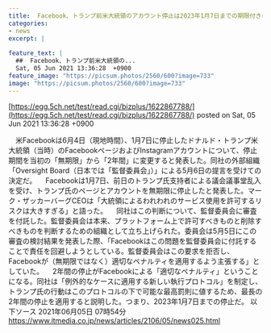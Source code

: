 ```yaml
---
title:  Facebook、トランプ前米大統領のアカウント停止は2023年1月7日までの期限付きに  
categories:
- news
excerpt: |
  
feature_text: |
  ##  Facebook、トランプ前米大統領の...
  Sat, 05 Jun 2021 13:36:28  +0900
feature_image: "https://picsum.photos/2560/600?image=733"
image: "https://picsum.photos/2560/600?image=733"
---
```


[https://egg.5ch.net/test/read.cgi/bizplus/1622867788/](https://egg.5ch.net/test/read.cgi/bizplus/1622867788/)
posted on Sat, 05 Jun 2021 13:36:28  +0900

<!--more-->

　米Facebookは6月4日（現地時間）、1月7日に停止したドナルド・トランプ米大統領（当時）のFacebookページおよびInstagramアカウントについて、停止期間を当初の「無期限」から「2年間」に変更すると発表した。同社の外部組織「Oversight Board（日本では「監督委員会」）」による5月6日の提言を受けての決定だ。 　Facebookは1月7日、前日のトランプ氏支持者による議会議事堂乱入を受け、トランプ氏のページとアカウントを無期限に停止したと発表した。マーク・ザッカーバーグCEOは「大統領によるわれわれのサービス使用を許可するリスクは大きすぎる」と語った。 　同社はこの判断について、監督委員会に審査を付託した。監督委員会は本来、プラットフォーム上で許可すべきものと削除すべきものを判断するための組織として立ち上げられた。委員会は5月5日にこの審査の検討結果を発表した際、「Facebookはこの問題を監督委員会に付託することで責任を回避しようとしている。監督委員会はこの要求を拒否し、Facebookが（無期限ではなく）適切なペナルティを適用するよう主張する」としていた。 　2年間の停止がFacebookによる「適切なペナルティ」ということになる。同社は「例外的なケースに適用する新しい執行プロトコル」を制定し、トランプ氏の行動はこのプロトコルの下で可能な最高罰則に値するため、最長の2年間の停止を適用すると説明した。つまり、2023年1月7日までの停止だ。 以下ソース 2021年06月05日 07時54分 https://www.itmedia.co.jp/news/articles/2106/05/news025.html
